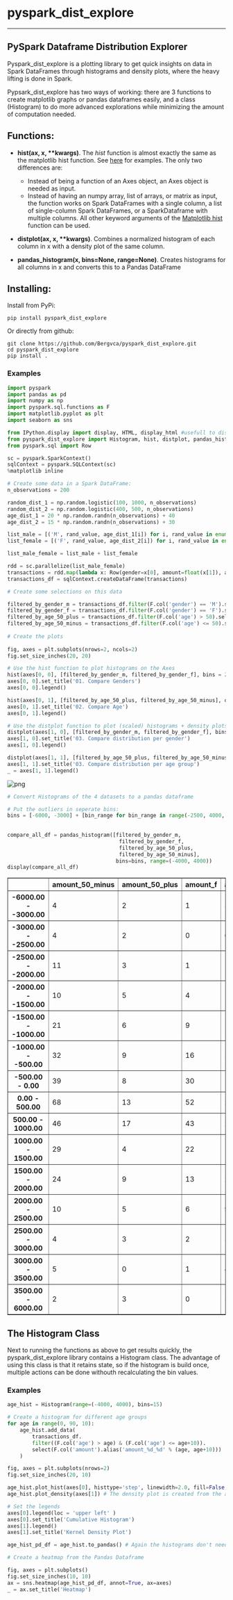 
# pyspark_dist_explore
______________________________

## PySpark Dataframe Distribution Explorer 

Pyspark_dist_explore is a plotting library to get quick insights on data in Spark DataFrames through histograms and density plots,  where the heavy lifting is done in Spark. 

Pypsark_dist_explore has two ways of working: there are 3 functions to create matplotlib graphs or pandas dataframes easily, and a class (Histogram) to do more advanced explorations while minimizing the amount of computation needed. 

## Functions:
* **hist(ax, x, \*\*kwargs)**. The *hist* function is almost exactly the same as the matplotlib hist function. See [here](https://matplotlib.org/examples/statistics/histogram_demo_multihist.html) for examples. The only two differences are:
    * Instead of being a function of an Axes object, an Axes object is needed as input. 
    * Instead of having an numpy array, list of arrays, or matrix as input, the function works on Spark DataFrames with a single column, a list of single-column Spark DataFrames, or a SparkDataframe with multiple columns. All other keyword arguments of the [Matplotlib hist](https://matplotlib.org/api/_as_gen/matplotlib.axes.Axes.hist.html) function can be used. 


* **distplot(ax, x, \*\*kwargs)**. Combines a normalized histogram of each column in x with a density plot of the same column. 

* **pandas_histogram(x, bins=None, range=None)**. Creates histograms for all columns in x and converts this to a Pandas DataFrame

## Installing:
Install from PyPi:

```pip install pyspark_dist_explore```

Or directly from github:

```
git clone https://github.com/Bergvca/pyspark_dist_explore.git
cd pyspark_dist_explore
pip install .
```
### Examples



```python
import pyspark
import pandas as pd
import numpy as np
import pyspark.sql.functions as F
import matplotlib.pyplot as plt
import seaborn as sns

from IPython.display import display, HTML, display_html #usefull to display wide tables
from pyspark_dist_explore import Histogram, hist, distplot, pandas_histogram
from pyspark.sql import Row

sc = pyspark.SparkContext()
sqlContext = pyspark.SQLContext(sc)
%matplotlib inline
```

```python
# Create some data in a Spark DataFrame:
n_observations = 200

random_dist_1 = np.random.logistic(100, 1000, n_observations)
random_dist_2 = np.random.logistic(400, 500, n_observations)
age_dist_1 = 20 * np.random.randn(n_observations) + 40
age_dist_2 = 15 * np.random.randn(n_observations) + 30

list_male = [('M', rand_value, age_dist_1[i]) for i, rand_value in enumerate(random_dist_1)]
list_female = [('F', rand_value, age_dist_2[i]) for i, rand_value in enumerate(random_dist_2)]

list_male_female = list_male + list_female

rdd = sc.parallelize(list_male_female)
transactions = rdd.map(lambda x: Row(gender=x[0], amount=float(x[1]), age=float(x[2])))
transactions_df = sqlContext.createDataFrame(transactions)

```


```python
# Create some selections on this data

filtered_by_gender_m = transactions_df.filter(F.col('gender') == 'M').select(F.col('amount').alias('amount_m'))
filtered_by_gender_f = transactions_df.filter(F.col('gender') == 'F').select(F.col('amount').alias('amount_f') )                                                                            
filtered_by_age_50_plus = transactions_df.filter(F.col('age') > 50).select(F.col('amount').alias('amount_50_plus'))
filtered_by_age_50_minus = transactions_df.filter(F.col('age') <= 50).select(F.col('amount').alias('amount_50_minus'))                                                                             
                                                                             
# Create the plots
    
fig, axes = plt.subplots(nrows=2, ncols=2)
fig.set_size_inches(20, 20)

# Use the hist function to plot histograms on the Axes
hist(axes[0, 0], [filtered_by_gender_m, filtered_by_gender_f], bins = 20, color=['red', 'tan'])
axes[0, 0].set_title('01. Compare Genders')
axes[0, 0].legend()

hist(axes[0, 1], [filtered_by_age_50_plus, filtered_by_age_50_minus], overlapping=True)
axes[0, 1].set_title('02. Compare Age')
axes[0, 1].legend()

# Use the distplot function to plot (scaled) histograms + density plots on the Axes
distplot(axes[1, 0], [filtered_by_gender_m, filtered_by_gender_f], bins=20)
axes[1, 0].set_title('03. Compare distribution per gender')
axes[1, 0].legend()

distplot(axes[1, 1], [filtered_by_age_50_plus, filtered_by_age_50_minus], bins=20, color=['orange', 'green'])
axes[1, 1].set_title('03. Compare distribution per age group')
_ = axes[1, 1].legend()

```


![png](README_files/README_5_0.png)



```python
# Convert Histograms of the 4 datasets to a pandas dataframe

# Put the outliers in seperate bins:
bins = [-6000, -3000] + [bin_range for bin_range in range(-2500, 4000, 500)] + [6000]
    
    
compare_all_df = pandas_histogram([filtered_by_gender_m, 
                                    filtered_by_gender_f, 
                                    filtered_by_age_50_plus, 
                                    filtered_by_age_50_minus], 
                                   bins=bins, range=(-4000, 4000))
display(compare_all_df)
```


<div>

<table border="1" class="dataframe">
  <thead>
    <tr style="text-align: right;">
      <th></th>
      <th>amount_50_minus</th>
      <th>amount_50_plus</th>
      <th>amount_f</th>
      <th>amount_m</th>
    </tr>
  </thead>
  <tbody>
    <tr>
      <th>-6000.00 - -3000.00</th>
      <td>4</td>
      <td>2</td>
      <td>1</td>
      <td>5</td>
    </tr>
    <tr>
      <th>-3000.00 - -2500.00</th>
      <td>4</td>
      <td>2</td>
      <td>0</td>
      <td>6</td>
    </tr>
    <tr>
      <th>-2500.00 - -2000.00</th>
      <td>11</td>
      <td>3</td>
      <td>1</td>
      <td>13</td>
    </tr>
    <tr>
      <th>-2000.00 - -1500.00</th>
      <td>10</td>
      <td>5</td>
      <td>4</td>
      <td>11</td>
    </tr>
    <tr>
      <th>-1500.00 - -1000.00</th>
      <td>21</td>
      <td>6</td>
      <td>9</td>
      <td>18</td>
    </tr>
    <tr>
      <th>-1000.00 - -500.00</th>
      <td>32</td>
      <td>9</td>
      <td>16</td>
      <td>25</td>
    </tr>
    <tr>
      <th>-500.00 - 0.00</th>
      <td>39</td>
      <td>8</td>
      <td>30</td>
      <td>17</td>
    </tr>
    <tr>
      <th>0.00 - 500.00</th>
      <td>68</td>
      <td>13</td>
      <td>52</td>
      <td>29</td>
    </tr>
    <tr>
      <th>500.00 - 1000.00</th>
      <td>46</td>
      <td>17</td>
      <td>43</td>
      <td>20</td>
    </tr>
    <tr>
      <th>1000.00 - 1500.00</th>
      <td>29</td>
      <td>4</td>
      <td>22</td>
      <td>11</td>
    </tr>
    <tr>
      <th>1500.00 - 2000.00</th>
      <td>24</td>
      <td>9</td>
      <td>13</td>
      <td>20</td>
    </tr>
    <tr>
      <th>2000.00 - 2500.00</th>
      <td>10</td>
      <td>5</td>
      <td>6</td>
      <td>9</td>
    </tr>
    <tr>
      <th>2500.00 - 3000.00</th>
      <td>4</td>
      <td>3</td>
      <td>2</td>
      <td>5</td>
    </tr>
    <tr>
      <th>3000.00 - 3500.00</th>
      <td>5</td>
      <td>0</td>
      <td>1</td>
      <td>4</td>
    </tr>
    <tr>
      <th>3500.00 - 6000.00</th>
      <td>2</td>
      <td>3</td>
      <td>0</td>
      <td>5</td>
    </tr>
  </tbody>
</table>
</div>


## The Histogram Class

Next to running the functions as above to get results quickly, the pyspark_dist_explore library contains a Histogram class. The advantage of using this class is that it retains state, so if the histogram is build once, multiple actions can be done withouth recalculating the bin values.

### Examples


```python
age_hist = Histogram(range=(-4000, 4000), bins=15)

# Create a histogram for different age groups
for age in range(0, 90, 10):
    age_hist.add_data(
        transactions_df.
        filter((F.col('age') > age) & (F.col('age') <= age+10)).
        select(F.col('amount').alias('amount_%d_%d' % (age, age+10)))
    )

fig, axes = plt.subplots(nrows=2)
fig.set_size_inches(20, 10)    

age_hist.plot_hist(axes[0], histtype='step', linewidth=2.0, fill=False, cumulative=True) # The Histogram is build here
age_hist.plot_density(axes[1]) # The density plot is created from the already build histogram

# Set the legends
axes[0].legend(loc = 'upper left' )
axes[0].set_title('Cumulative Histogram')
axes[1].legend()
axes[1].set_title('Kernel Density Plot')

age_hist_pd_df = age_hist.to_pandas() # Again the histograms don't need to be recalculated. 

# Create a heatmap from the Pandas Dataframe

fig, axes = plt.subplots()
fig.set_size_inches(10, 10)    
ax = sns.heatmap(age_hist_pd_df, annot=True, ax=axes)
_ = ax.set_title('Heatmap')
```

